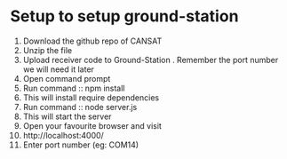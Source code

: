 # Setup to setup ground-station
1. Download the github repo of CANSAT
2. Unzip the file
3. Upload receiver code to Ground-Station . Remember the port number we will need it later
4. Open command prompt
5. Run command :: npm install
6. This will install require dependencies
7. Run command :: node server.js 
8. This will start the server
9. Open your favourite browser and visit
10. http://localhost:4000/
11. Enter port number (eg: COM14)
    
